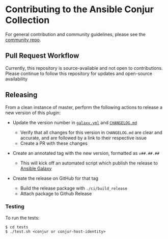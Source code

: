 # Contributing to the Ansible Conjur Collection

For general contribution and community guidelines, please see the [community repo](https://github.com/cyberark/community).

## Pull Request Workflow

Currently, this repository is source-available and not open to contributions.  
Please continue to follow this repository for updates and open-source availability

## Releasing

From a clean instance of master, perform the following actions to release a new version 
of this plugin:

- Update the version number in [`galaxy.yml`](galaxy.yml) and [`CHANGELOG.md`](CHANGELOG.md)
    - Verify that all changes for this version in `CHANGELOG.md` are clear and accurate, 
      and are followed by a link to their respective issue
    - Create a PR with these changes

- Create an annotated tag with the new version, formatted as `v##.##.##`
    - This will kick off an automated script which publish the release to 
      [Ansible Galaxy](https://galaxy.ansible.com/cyberark/conjur)
    
- Create the release on GitHub for that tag
    - Build the release package with `./ci/build_release`
    - Attach package to Github Release

### Testing

To run the tests:

```sh-session
$ cd tests
$ ./test.sh <conjur or conjur-host-identity>
```
